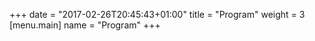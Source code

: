 +++
date = "2017-02-26T20:45:43+01:00"
title = "Program"
weight = 3
[menu.main]
name = "Program"
+++
